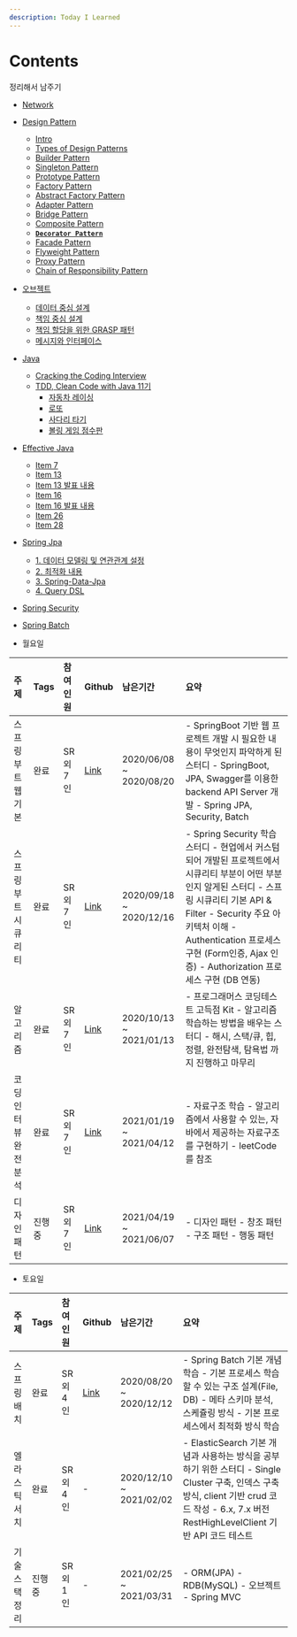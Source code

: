 ```yaml
---
description: Today I Learned
---
```


# Contents

정리해서 남주기

* [Network](network.md)
* [Design Pattern](design/)
	* [Intro](design/_intro.md)
	* [Types of Design Patterns](design/_types_of_design_patterns.md)
	* [Builder Pattern](design/creational/_builder.md)
	* [Singleton Pattern](design/creational/_singleton.md)
	* [Prototype Pattern](design/creational/_prototype.md)
	* [Factory Pattern](design/creational/_factory.md)
	* [Abstract Factory Pattern](design/creational/_abstract_factory.md)
	* [Adapter Pattern](design/structural/_adapter.md)
	* [Bridge Pattern](design/structural/_bridge.md)
	* [Composite Pattern](design/structural/_composite.md)
	* [**`Decorator Pattern`**](design/structural/_decorator.md)
	* [Facade Pattern](design/structural/_facade.md)
	* [Flyweight Pattern](design/structural/_flyweight.md)
	* [Proxy Pattern](design/structural/_proxy.md)
	* [Chain of Responsibility Pattern](design/behavioral/_chain_of_responsibility.md)
* [오브젝트](object/)
	* [데이터 중심 설계](object/_1.md)
	* [책임 중심 설계](object/_2.md)
	* [책임 할당을 위한 GRASP 패턴](object/_3.md)
	* [메시지와 인터페이스](object/_4.md)
* [Java](java/)
	* [Cracking the Coding Interview](java/cracking_the_coding_interview.md)
	* [TDD, Clean Code with Java 11기](java/tdd/)
		* [자동차 레이싱](java/tdd/racing.md)
		* [로또](java/tdd/lotto.md)
		* [사다리 타기](java/tdd/ladder.md)
		* [볼링 게임 점수판](java/tdd/bowling.md)
* [Effective Java](java/effactive/)
	* [Item 7](java/effactive/item_7.md)
	* [Item 13](java/effactive/item_13.md)
	* [Item 13 발표 내용](java/effactive/item13/item_13_mystyle.md)
	* [Item 16](java/effactive/item_16.md)
	* [Item 16 발표 내용](java/effactive/item16/item_16_ppt.md)
	* [Item 26](java/effactive/item_26.md)
	* [Item 28](java/effactive/item_28.md)
* [Spring Jpa](spring-jpa/)
	* [1. 데이터 모델링 및 연관관계 설정](spring-jpa/springboot-jpa-shop.md)
	* [2. 최적화 내용](spring-jpa/springboot-jpa-shop-optimize.md)
	* [3. Spring-Data-Jpa](spring-jpa/springboot-jpa-data.md)
	* [4. Query DSL](spring-jpa/springboot-jpa-querydsl.md)
* [Spring Security](https://github.com/SeokRae/TIL/tree/de1295942811b3db0b575e366f53c4d5736bb991/spring-security.md)
* [Spring Batch](batch-study/)


* 월요일

| 주제 | Tags | 참여인원 | Github | 남은기간 | 요약 |
| :--- | :--- | :--- | :--- | :--- | :--- |
| 스프링 부트 웹 기본 | 완료 | SR 외 7인 | [Link](https://github.com/spring-org/springboot_board) | 2020/06/08 ~ 2020/08/20 | - SpringBoot 기반 웹 프로젝트 개발 시 필요한 내용이 무엇인지 파악하게 된 스터디 - SpringBoot, JPA, Swagger를 이용한 backend API Server 개발 - Spring JPA, Security, Batch |
| 스프링 부트 시큐리티 | 완료 | SR 외 7인 | [Link](https://github.com/spring-org/spring-security) | 2020/09/18 ~ 2020/12/16 | - Spring Security 학습 스터디 - 현업에서 커스텀되어 개발된 프로젝트에서 시큐리티 부분이 어떤 부분인지 알게된 스터디 - 스프링 시큐리티 기본 API & Filter - Security 주요 아키텍처 이해 - Authentication 프로세스 구현 \(Form인증, Ajax 인증\) - Authorization 프로세스 구현 \(DB 연동\) |
| 알고리즘 | 완료 | SR 외 7인 | [Link](https://github.com/SeokRae/java_sample/tree/master/programmers) | 2020/10/13 ~ 2021/01/13 | - 프로그래머스 코딩테스트 고득점 Kit - 알고리즘 학습하는 방법을 배우는 스터디 - 해시, 스택/큐, 힙, 정렬, 완전탐색, 탐욕법 까지 진행하고 마무리 |
| 코딩 인터뷰 완전 분석 | 완료 | SR 외 7인 | [Link](https://github.com/SeokRae/java-in-action/tree/master/java-in-interview) | 2021/01/19 ~ 2021/04/12 | - 자료구조 학습 - 알고리즘에서 사용할 수 있는, 자바에서 제공하는 자료구조를 구현하기 - leetCode를 참조 |
| 디자인 패턴 | 진행중 | SR 외 7인 | [Link](https://seokrae.gitbook.io/sr/design) | 2021/04/19 ~ 2021/06/07 | - 디자인 패턴 - 창조 패턴 - 구조 패턴 - 행동 패턴 |

* 토요일

| 주제 | Tags | 참여인원 | Github | 남은기간 | 요약 |
| :--- | :--- | :--- | :--- | :--- | :--- |
| 스프링 배치 | 완료 | SR 외 4인 | [Link](https://github.com/spring-org/springbatch_summary) | 2020/08/20 ~ 2020/12/12 | - Spring Batch 기본 개념 학습 - 기본 프로세스 학습할 수 있는 구조 설계\(File, DB\) - 메타 스키마 분석, 스케쥴링 방식 - 기본 프로세스에서 최적화 방식 학습 |
| 엘라스틱 서치 | 완료 | SR 외 4인 | - | 2020/12/10 ~ 2021/02/02 | - ElasticSearch 기본 개념과 사용하는 방식을 공부하기 위한 스터디 - Single Cluster 구축, 인덱스 구축 방식, client 기반 crud 코드 작성 - 6.x, 7.x 버전 RestHighLevelClient 기반 API 코드 테스트 |
| 기술 스택 정리 | 진행중 | SR 외 1인 | - | 2021/02/25 ~ 2021/03/31 | - ORM\(JPA\) - RDB\(MySQL\) - 오브젝트 - Spring MVC |
